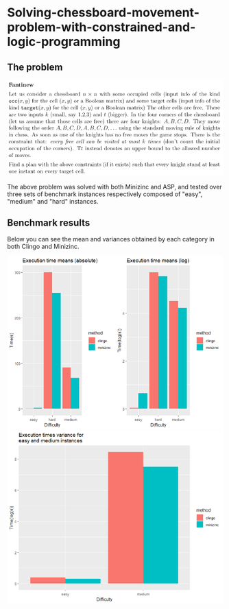 # Solving-chessboard-movement-problem-with-constrained-and-logic-programming
## The problem
![alt text](https://github.com/RepresentativeOnMission/Solving-chessboard-movement-problem-with-constrained-and-logic-programming/blob/main/problem_to_solve.png?raw=true)

The above problem was solved with both Minizinc and ASP, and tested over three sets of benchmark instances respectively composed of "easy", "medium" and "hard" instances.

## Benchmark results
Below you can see the mean and variances obtained by each category in both Clingo and Minizinc.

![alt text](https://github.com/RepresentativeOnMission/Solving-chessboard-movement-problem-with-constrained-and-logic-programming/blob/main/images/time_mean.png?raw=true)
![alt text](https://github.com/RepresentativeOnMission/Solving-chessboard-movement-problem-with-constrained-and-logic-programming/blob/main/images/time_variance.png?raw=true)
